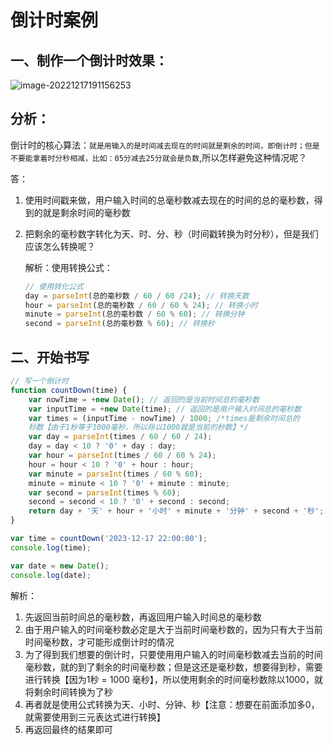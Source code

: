 # 倒计时案例

## 一、制作一个倒计时效果：

![image-20221217191156253](C:\Users\谭磊\AppData\Roaming\Typora\typora-user-images\image-20221217191156253.png)

## 分析：

倒计时的核心算法：`就是用输入的是时间减去现在的时间就是剩余的时间，即倒计时；但是不要能拿着时分秒相减，比如：05分减去25分就会是负数`,所以怎样避免这种情况呢？

答：

1. 使用时间戳来做，用户输入时间的总毫秒数减去现在的时间的总的毫秒数，得到的就是剩余时间的毫秒数

2. 把剩余的毫秒数字转化为天、时、分、秒（时间戳转换为时分秒），但是我们应该怎么转换呢？

   解析：使用转换公式：

   ```javaScript
   // 使用转化公式
   day = parseInt(总的毫秒数 / 60 / 60 /24); // 转换天数
   hour = parseInt(总的毫秒数 / 60 / 60 % 24); // 转换小时
   minute = parseInt(总的毫秒数 / 60 % 60); // 转换分钟
   second = parseInt(总的毫秒数 % 60); // 转换秒
   ```

## 二、开始书写

```javaScript
// 写一个倒计时
function countDown(time) {
    var nowTime = +new Date(); // 返回的是当前时间总的毫秒数
    var inputTime = +new Date(time); // 返回的是用户输入时间总的毫秒数
    var times = (inputTime - nowTime) / 1000; /*times是剩余时间总的
    秒数【由于1秒等于1000毫秒，所以除以1000就是当前的秒数】*/
    var day = parseInt(times / 60 / 60 / 24);
    day = day < 10 ? '0' + day : day;
    var hour = parseInt(times / 60 / 60 % 24);
    hour = hour < 10 ? '0' + hour : hour;
    var minute = parseInt(times / 60 % 60);
    minute = minute < 10 ? '0' + minute : minute;
    var second = parseInt(times % 60);
    second = second < 10 ? '0' + second : second;
    return day + '天' + hour + '小时' + minute + '分钟' + second + '秒';
}

var time = countDown('2023-12-17 22:00:00');
console.log(time);

var date = new Date();
console.log(date);
```

解析：

1. 先返回当前时间总的毫秒数，再返回用户输入时间总的毫秒数
2. 由于用户输入的时间毫秒数必定是大于当前时间毫秒数的，因为只有大于当前时间毫秒数，才可能形成倒计时的情况
3. 为了得到我们想要的倒计时，只要使用用户输入的时间毫秒数减去当前的时间毫秒数，就的到了剩余的时间毫秒数；但是这还是毫秒数，想要得到秒，需要进行转换【因为1秒 = 1000 毫秒】，所以使用剩余的时间毫秒数除以1000，就将剩余时间转换为了秒
4. 再者就是使用公式转换为天、小时、分钟、秒【注意：想要在前面添加多0，就需要使用到三元表达式进行转换】
5. 再返回最终的结果即可
